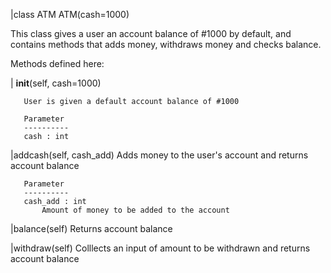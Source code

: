 |class ATM
   ATM(cash=1000)
   
   This class gives a user an account balance of #1000 by default, and contains methods that adds money, withdraws money and checks balance.
   
   Methods defined here:
   
  | __init__(self, cash=1000)
       
       User is given a default account balance of #1000
       
       Parameter
       ----------
       cash : int
   
   |addcash(self, cash_add)
       Adds money to the user's account and returns account balance
      
       Parameter
       ----------
       cash_add : int
           Amount of money to be added to the account
   
   |balance(self)
       Returns account balance
   
   |withdraw(self)
       Colllects an input of amount to be withdrawn and returns account balance

